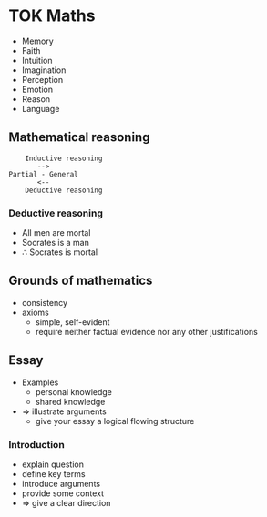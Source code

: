 # TOK Maths
- Memory
- Faith
- Intuition
- Imagination
- Perception
- Emotion
- Reason
- Language

## Mathematical reasoning
        Inductive reasoning
           -->
    Partial - General
           <--
        Deductive reasoning

### Deductive reasoning
- All men are mortal
- Socrates is a man
- $\therefore$ Socrates is mortal

## Grounds of mathematics
- consistency
- axioms
    - simple, self-evident
    - require neither factual evidence nor any other justifications

## Essay
- Examples
    - personal knowledge
    - shared knowledge
- => illustrate arguments
    - give your essay a logical flowing structure

### Introduction
- explain question
- define key terms
- introduce arguments
- provide some context
- => give a clear direction
